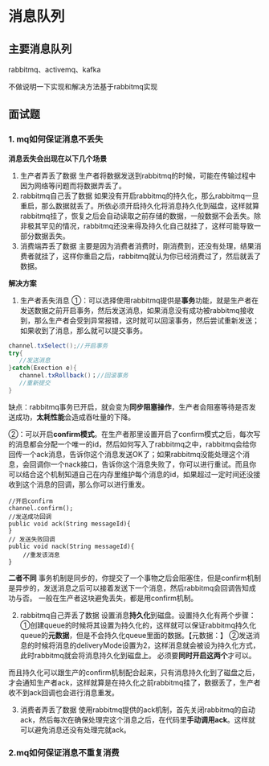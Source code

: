 # 消息队列

## 主要消息队列

rabbitmq、activemq、kafka

不做说明一下实现和解决方法基于rabbitmq实现





## 面试题

### 1. mq如何保证消息不丢失

**消息丢失会出现在以下几个场景**

1. 生产者弄丢了数据
	生产者将数据发送到rabbitmq的时候，可能在传输过程中因为网络等问题而将数据弄丢了。
2. rabbitmq自己丢了数据
	如果没有开启rabbitmq的持久化，那么rabbitmq一旦重启，那么数据就丢了。所依必须开启持久化将消息持久化到磁盘，这样就算rabbitmq挂了，恢复之后会自动读取之前存储的数据，一般数据不会丢失。除非极其罕见的情况，rabbitmq还没来得及持久化自己就挂了，这样可能导致一部分数据丢失。
3. 消费端弄丢了数据
	主要是因为消费者消费时，刚消费到，还没有处理，结果消费者就挂了，这样你重启之后，rabbitmq就认为你已经消费过了，然后就丢了数据。

**解决方案**

1. 生产者丢失消息
    ①：可以选择使用rabbitmq提供是**事务**功能，就是生产者在发送数据之前开启事务，然后发送消息，如果消息没有成功被rabbitmq接收到，那么生产者会受到异常报错，这时就可以回滚事务，然后尝试重新发送；如果收到了消息，那么就可以提交事务。

  ```java
  channel.txSelect();//开启事务
  try{
     //发送消息
  }catch(Exection e){
     channel.txRollback()；//回滚事务
     //重新提交
  } 
  ```

  缺点：rabbitmq事务已开启，就会变为**同步阻塞操作**，生产者会阻塞等待是否发送成功，**太耗性能**会造成吞吐量的下降。

  ②：可以开启**confirm模式**。在生产者那里设置开启了confirm模式之后，每次写的消息都会分配一个唯一的id，然后如何写入了rabbitmq之中，rabbitmq会给你回传一个ack消息，告诉你这个消息发送OK了；如果rabbitmq没能处理这个消息，会回调你一个nack接口，告诉你这个消息失败了，你可以进行重试。而且你可以结合这个机制知道自己在内存里维护每个消息的id，如果超过一定时间还没接收到这个消息的回调，那么你可以进行重发。

  ```
  //开启confirm
  channel.confirm();
  //发送成功回调
  public void ack(String messageId){      
  }    
  // 发送失败回调
  public void nack(String messageId){
      //重发该消息
  }
  
  ```

  **二者不同**
  事务机制是同步的，你提交了一个事物之后会阻塞住，但是confirm机制是异步的，发送消息之后可以接着发送下一个消息，然后rabbitmq会回调告知成功与否。
  一般在生产者这块避免丢失，都是用confirm机制。

2. rabbitmq自己弄丢了数据
    设置消息**持久化**到磁盘。设置持久化有两个步骤：
    ①创建queue的时候将其设置为持久化的，这样就可以保证rabbitmq持久化queue的**元数据**，但是不会持久化queue里面的数据。【元数据：】
    ②发送消息的时候将消息的deliveryMode设置为2，这样消息就会被设为持久化方式，此时rabbitmq就会将消息持久化到磁盘上。
    必须要**同时开启这两个**才可以。

  而且持久化可以跟生产的confirm机制配合起来，只有消息持久化到了磁盘之后，才会通知生产者ack，这样就算是在持久化之前rabbitmq挂了，数据丢了，生产者收不到ack回调也会进行消息重发。

3. 消费者弄丢了数据
	使用rabbitmq提供的ack机制，首先关闭rabbitmq的自动ack，然后每次在确保处理完这个消息之后，在代码里**手动调用ack**。这样就可以避免消息还没有处理完就ack。

### 2.mq如何保证消息不重复消费


